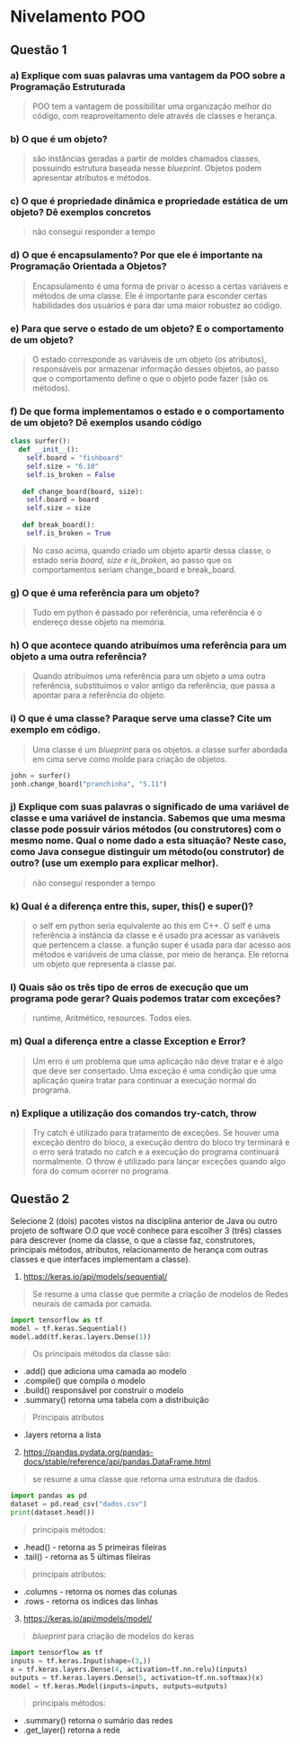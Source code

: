 # Nivelamento POO

## Questão 1

### a) Explique com suas palavras uma vantagem da POO sobre a Programação Estruturada

> POO tem a vantagem de possibilitar uma organização melhor do código, com reaproveitamento dele através de classes e herança.

### b) O que é um objeto?

> são instâncias geradas a partir de moldes chamados classes, possuindo estrutura baseada nesse *blueprint*. Objetos podem apresentar atributos e métodos.

### c) O que é propriedade dinâmica e propriedade estática de um objeto? Dê exemplos concretos

> não consegui responder a tempo

### d) O que é encapsulamento? Por que ele é importante na Programação Orientada a Objetos?

> Encapsulamento é uma forma de privar o acesso a certas variáveis e métodos de uma classe. Ele é importante para esconder certas habilidades dos usuários e para dar uma maior robustez ao código.

### e) Para que serve o estado de um objeto? E o comportamento de um objeto?

> O estado corresponde as variáveis de um objeto (os atributos), responsáveis por armazenar informação desses objetos, ao passo que o comportamento define o que o objeto pode fazer (são os métodos).

### f) De que forma implementamos o estado e o comportamento de um objeto? Dê exemplos usando código
```python
class surfer():
  def __init__():
    self.board = "fishboard"
    self.size = "6.10"
    self.is_broken = False
   
   def change_board(board, size):
    self.board = board
    self.size = size
   
   def break_board():
    self.is_broken = True
```

> No caso acima, quando criado um objeto apartir dessa classe, o estado seria *board, size e is_broken*, ao passo que os comportamentos seriam change_board e break_board.

### g) O que é uma referência para um objeto?

> Tudo em python é passado por referência, uma referência é o endereço desse objeto na memória.

### h) O que acontece quando atribuímos uma referência para um objeto a uma outra referência?

> Quando atribuímos uma referência para um objeto a uma outra referência, substituimos o valor antigo da referência, que passa a apontar para a referência do objeto.

### i) O que é uma classe? Paraque serve uma classe? Cite um exemplo em código.

> Uma classe é um *blueprint* para os objetos. a classe surfer abordada em cima serve como molde para criação de objetos.
```Python
john = surfer()
jonh.change_board("pranchinha", "5.11")
```

### j) Explique com suas palavras o significado de uma variável de classe e uma variável de instancia. Sabemos que uma mesma classe pode possuir vários métodos (ou construtores) com o mesmo nome. Qual o nome dado a esta situação? Neste caso, como Java consegue distinguir um método(ou construtor) de outro? (use um exemplo para explicar melhor).

> não consegui responder a tempo

### k) Qual é a diferença entre this, super, this() e super()?

> o self em python seria equivalente ao this em C++. O self é uma referência à instância da classe e é usado pra acessar as variáveis que pertencem a classe.
> a função super é usada para dar acesso aos métodos e variáveis de uma classe, por meio de herança. Ele retorna um objeto que representa a classe pai.

### l) Quais são os três tipo de erros de execução que um programa pode gerar? Quais podemos tratar com exceções?

> runtime, Aritmético, resources. Todos eles.

### m) Qual a diferença entre a classe Exception e Error?

> Um erro é um problema que uma aplicação não deve tratar e é algo que deve ser consertado. Uma exceção é uma condição que uma aplicação queira tratar para continuar a execução normal do programa.

### n) Explique a utilização dos comandos try-catch, throw

> Try catch é utilizado para tratamento de exceções. Se houver uma exceção dentro do bloco, a execução dentro do bloco try terminará e o erro será tratado no catch e a execução do programa continuará normalmente. O throw é utilizado para lançar exceções quando algo fora do comum ocorrer no programa.

## Questão 2

Selecione 2 (dois) pacotes vistos na disciplina anterior de Java ou outro projeto de software O.O que você conhece para escolher 3 (três) classes para descrever (nome da classe, o que  a  classe  faz,  construtores,  principais  métodos,  atributos,  relacionamento  de  herança  com outras classes e que interfaces implementam a classe).

1. https://keras.io/api/models/sequential/
  > Se resume a uma classe que permite a criação de modelos de Redes neurais de camada por camada.
  ```python
  import tensorflow as tf
  model = tf.keras.Sequential()
  model.add(tf.keras.layers.Dense(1))
  ```
  > Os principais métodos da classe são:
  * .add() que adiciona uma camada ao modelo
  * .compile() que compila o modelo
  * .build() responsável por construir o modelo
  * .summary() retorna uma tabela com a distribuição
  
  > Principais atributos
  * .layers retorna a lista

2. https://pandas.pydata.org/pandas-docs/stable/reference/api/pandas.DataFrame.html

  > se resume a uma classe que retorna uma estrutura de dados.
  ```python
  import pandas as pd
  dataset = pd.read_csv("dados.csv")
  print(dataset.head())
  ```
  
  > principais métodos:
  * .head() - retorna as 5 primeiras fileiras
  * .tail() - retorna as 5 últimas fileiras
  
  > principais atributos:
  * .columns - retorna os nomes das colunas
  * .rows - retorna os indices das linhas

3. https://keras.io/api/models/model/

  > *blueprint* para criação de modelos do keras
  ```python
  import tensorflow as tf
  inputs = tf.keras.Input(shape=(3,))
  x = tf.keras.layers.Dense(4, activation=tf.nn.relu)(inputs)
  outputs = tf.keras.layers.Dense(5, activation=tf.nn.softmax)(x)
  model = tf.keras.Model(inputs=inputs, outputs=outputs)
  ```
  
  > principais métodos:
  * .summary() retorna o sumário das redes
  * .get_layer() retorna a rede
